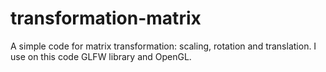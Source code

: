 # transformation-matrix
A simple code for matrix transformation: scaling, rotation and translation.
I use on this code GLFW library and OpenGL.
